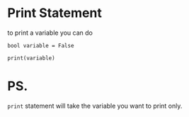 # Print Statement
to print a variable you can do

```engine
bool variable = False

print(variable)
```

# PS.
`print` statement will take the variable you want to print only.
